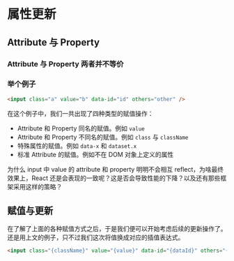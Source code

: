 # 属性更新

## Attribute 与 Property

### Attribute 与 Property 两者并不等价

### 举个例子

```html
<input class="a" value="b" data-id="id" others="other" />
```

<md-code ref="04/001.ts"></md-code>

在这个例子中，我们一共出现了四种类型的赋值操作：

- Attribute 和 Property 同名的赋值。例如 `value`
- Attribute 和 Property 不同名的赋值。例如 `class` 与 `className`
- 特殊属性的赋值。例如 `data-x` 和 `dataset.x`
- 标准 Attribute 的赋值。例如不在 DOM 对象上定义的属性

<md-qa qid="why-react-keep-input-value-sync">
  为什么 input 中 value 的 attribute 和 property 明明不会相互 reflect，为啥最终效果上，React 还是会表现的一致呢？这是否会导致性能的下降？以及还有那些框架采用这样的策略？
</md-qa>

## 赋值与更新

在了解了上面的各种赋值方式之后，于是我们便可以开始考虑后续的更新操作了。还是用上文的例子，只不过我们这次将值换成对应的插值表达式。

```html
<input class="{className}" value="{value}" data-id="{dataId}" others="{other}" />
```

<md-code ref="03-002.ts"></md-code>
